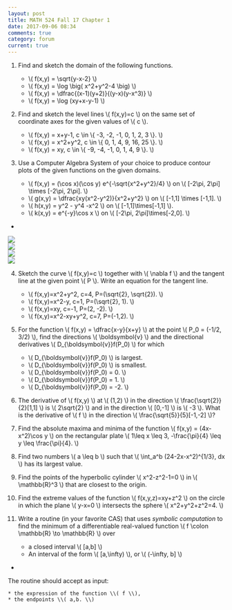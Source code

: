 ```yaml
---
layout: post
title: MATH 524 Fall 17 Chapter 1
date: 2017-09-06 08:34
comments: true
category: forum
current: true
---
```


1. Find and sketch the domain of the following functions.

	* \\( f(x,y) = \sqrt{y-x-2} \\)
	* \\( f(x,y) = \log \big( x^2+y^2-4 \big) \\)
	* \\( f(x,y) = \dfrac{(x-1)(y+2)}{(y-x)(y-x^3)} \\)
	* \\( f(x,y) = \log (xy+x-y-1) \\)

2. Find and sketch the level lines \\( f(x,y)=c \\) on the same set of coordinate axes for the given values of \\( c \\).

	* \\( f(x,y) = x+y-1, c \in \\{ -3, -2, -1, 0, 1, 2, 3 \\}. \\)
	* \\( f(x,y) = x^2+y^2, c \in \\{ 0, 1, 4, 9, 16, 25  \\}. \\)
	* \\( f(x,y) = xy, c \in \\{ -9, -4, -1, 0, 1, 4, 9  \\}. \\)

3. Use a Computer Algebra System of your choice to produce contour plots of the given functions on the given domains.

	* \\( f(x,y) = (\cos x)(\cos y) e^{-\sqrt{x^2+y^2}/4} \\)  on \\( [-2\pi, 2\pi] \times [-2\pi, 2\pi]. \\)
	* \\( g(x,y) = \dfrac{xy(x^2-y^2)}{x^2+y^2} \\) on \\( [-1,1] \times [-1,1]. \\)
	* \\( h(x,y) = y^2 - y^4 -x^2 \\) on \\( [-1,1]\times[-1,1] \\).
	* \\( k(x,y) = e^{-y}\cos x \\) on \\( [-2\pi, 2\pi]\times[-2,0]. \\)
+
<div class="row">
	<div class="col-sm-6 col-md-6 col-lg-6">
		<div class="thumbnail">
		<img src="http://blancosilva.github.io/images/MA524/contourf.png">
		</div>	
	</div>
	<div class="col-sm-6 col-md-6 col-lg-6">
		<div class="thumbnail">
		<img src="http://blancosilva.github.io/images/MA524/contourg.png">
		</div>	
	</div>
</div>

<div class="row">
	<div class="col-sm-2 col-md-2 col-lg-2"></div>
	<div class="col-sm-4 col-md-4 col-lg-4">
		<div class="thumbnail">
		<img src="http://blancosilva.github.io/images/MA524/contourh.png">
		</div>	
	</div>
	<div class="col-sm-4 col-md-4 col-lg-4">
		<div class="thumbnail">
		<img src="http://blancosilva.github.io/images/MA524/contourk.png">
		</div>	
	</div>
	<div class="col-sm-2 col-md-2 col-lg-2"></div>
</div>

4. Sketch the curve \\( f(x,y)=c \\) together with \\( \nabla f \\) and the tangent line at the given point \\( P \\).  Write an equation for the tangent line.

	* \\( f(x,y)=x^2+y^2, c=4, P=(\sqrt{2}, \sqrt{2}). \\)
	* \\( f(x,y)=x^2-y, c=1, P=(\sqrt{2}, 1). \\)
	* \\( f(x,y)=xy, c=-1, P=(2, -2). \\)
	* \\( f(x,y)=x^2-xy+y^2, c=7, P=(-1,2). \\)

5. For the function \\( f(x,y) = \dfrac{x-y}{x+y} \\) at the point \\( P_0 = (-1/2, 3/2) \\), find the directions \\( \boldsymbol{v} \\) and the directional derivatives \\( D_{\boldsymbol{v}}f(P_0) \\) for which
	* \\( D_{\boldsymbol{v}}f(P_0) \\) is largest.
	* \\( D_{\boldsymbol{v}}f(P_0) \\) is smallest.
	* \\( D_{\boldsymbol{v}}f(P_0) = 0. \\)
	* \\( D_{\boldsymbol{v}}f(P_0) = 1. \\)
	* \\( D_{\boldsymbol{v}}f(P_0) = -2. \\)

6. The derivative of \\( f(x,y) \\) at \\( (1,2) \\) in the direction \\( \frac{\sqrt{2}}{2}[1,1] \\) is \\( 2\sqrt{2} \\) and in the direction \\( [0,-1] \\) is \\(  -3 \\).  What is the derivative of \\( f \\) in the direction \\( \frac{\sqrt{5}}{5}[-1,-2] \\)?

7. Find the absolute maxima and minima of the function \\( f(x,y) = (4x-x^2)\cos y \\) on the rectangular plate \\( 1\leq x \leq 3, -\frac{\pi}{4} \leq y \leq \frac{\pi}{4}. \\)

8. Find two numbers \\( a \leq b \\) such that \\( \int_a^b (24-2x-x^2)^{1/3}\, dx \\) has its largest value.

9. Find the points of the hyperbolic cylinder \\( x^2-z^2-1=0 \\) in \\( \mathbb{R}^3 \\) that are closest to the origin.

10. Find the extreme values of the function \\( f(x,y,z)=xy+z^2 \\) on the circle in which the plane \\( y-x=0 \\) intersects the sphere \\( x^2+y^2+z^2=4. \\)

11. Write a routine (in your favorite CAS) that uses *symbolic computation* to find the minimum of a differentiable real-valued function  \\( f \colon \mathbb{R} \to \mathbb{R} \\) over 

	* a closed interval \\( [a,b] \\)
	* An interval of the form \\( [a,\infty) \\), or \\( (-\infty, b] \\)
+
The routine should accept as input:

	* the expression of the function \\( f \\),
	* the endpoints \\( a,b. \\)
